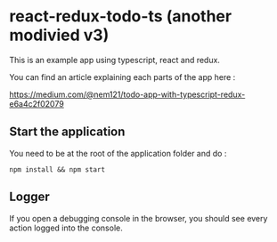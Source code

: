 # react-redux-todo-ts (another modivied v3)

This is an example app using typescript, react and redux.

You can find an article explaining each parts of the app here : 

https://medium.com/@nem121/todo-app-with-typescript-redux-e6a4c2f02079

## Start the application 
You need to be at the root of the application folder and do : 

`npm install && npm start`

## Logger 
If you open a debugging console in the browser, you should see every action logged into the console.
